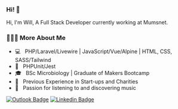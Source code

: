 ### Hi! 👋

Hi, I'm Will, A Full Stack Developer currently working at Mumsnet.

<h3> 👨🏻‍💻 More About Me </h3>

- 💻 &nbsp; PHP/Laravel/Livewire | JavaScript/Vue/Alpine | HTML, CSS, SASS/Tailwind
- 🧪 &nbsp; PHPUnit/Jest
- 🎓 &nbsp; BSc Microbiology | Graduate of Makers Bootcamp
- 💼 &nbsp; Previous Experience in Start-ups and Charities
- 🎵 &nbsp; Passion for listening to and discovering music


[![Outlook Badge](https://img.shields.io/badge/-williamjgrace@outlook.com-c14438?style=flat-square&Color=blue&link=mailto:williamjgrace@outlook.com)](mailto:williamjgrace@outlook.com)
[![Linkedin Badge](https://img.shields.io/badge/-William_Grace-blue?style=flat-square&logo=Linkedin&logoColor=white&link=https://www.linkedin.com/in/william-grace-b4b171b3/)](https://www.linkedin.com/in/william-grace-b4b171b3/) 
<!-- ![Mobile](https://img.shields.io/badge/Mob-%2B447463612481-green?style=flat-square)
 -->


